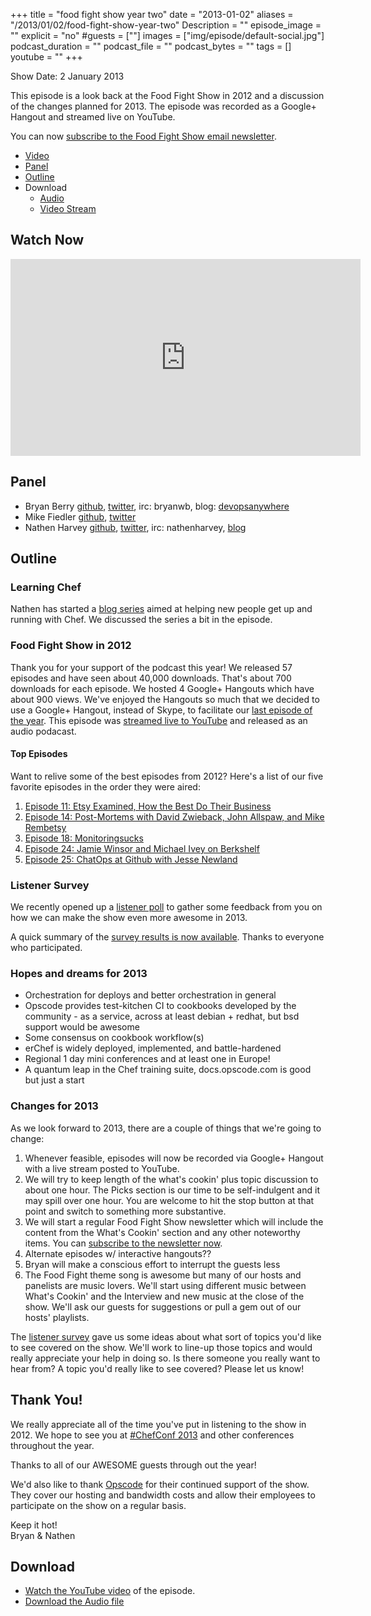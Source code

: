 +++
title = "food fight show year two"
date = "2013-01-02"
aliases = "/2013/01/02/food-fight-show-year-two"
Description = ""
episode_image = ""
explicit = "no"
#guests = [""]
images = ["img/episode/default-social.jpg"]
podcast_duration = ""
podcast_file = ""
podcast_bytes = ""
tags = []
youtube = ""
+++

Show Date:  2 January 2013

This episode is a look back at the Food Fight Show in 2012 and a discussion
of the changes planned for 2013.  The episode was recorded as a Google+
Hangout and streamed live on YouTube.

You can now [subscribe to the Food Fight Show email newsletter](http://bit.ly/ffsmail).

* [Video](http://foodfightshow.org/2013/01/food-fight-show-year-two.html#video)
* [Panel](http://foodfightshow.org/2013/01/food-fight-show-year-two.html#panel)
* [Outline](http://foodfightshow.org/2013/01/food-fight-show-year-two.html#outline)
* Download
  * [Audio](http://traffic.libsyn.com/foodfight/Food-Fight-Show-35-A-Year-in-Review.mp3)
  * [Video Stream](http://www.youtube.com/watch?v=g58tMXfE3CY)

Watch Now<a name="video"></a>
---------

<iframe width="560" height="315" src="http://www.youtube.com/embed/g58tMXfE3CY" frameborder="0" allowfullscreen></iframe>

<!-- more -->

Panel<a name="panel"></a>
-----

* Bryan Berry [github](http://github.com/bryanwb), [twitter](http://twitter.com/bryanwb), irc: bryanwb, blog: [devopsanywhere](http://devopsanywhere.blogspot.com)
* Mike Fiedler [github](http://github.com/miketheman), [twitter](http://twitter.com/mikefiedler)
* Nathen Harvey [github](http://github.com/nathenharvey), [twitter](http://twitter.com/nathenharvey), irc: nathenharvey, [blog](http://nathenharvey.com)


Outline<a name="outline"></a>
-------
### Learning Chef

Nathen has started a 
[blog series](http://nathenharvey.com/blog/2012/12/06/learning-chef-part-1/) 
aimed at helping new people get up and running with Chef.  We discussed the
series a bit in the episode.

### Food Fight Show in 2012

Thank you for your support of the podcast this year!  We released 57
episodes and have seen about 40,000 downloads.  That's about 700 downloads
for each episode.  We hosted 4 Google+ Hangouts which have about 900
views.  We've enjoyed the Hangouts so much that we decided to use a Google+
Hangout, instead of Skype, to facilitate our [last episode of the year](http://foodfightshow.org/2012/12/ops-school-and-training-sysadmins.html).
This episode was [streamed live to YouTube](http://www.youtube.com/watch?v=zpbr8F2RGBs) 
and released as an audio podacast.

#### Top Episodes

Want to relive some of the best episodes from 2012?  Here's a list of our
five favorite episodes in the order they were aired:

  1. [Episode 11: Etsy Examined, How the Best Do Their Business](http://foodfightshow.org/2012/05/episode-11-etsy-examined-how-best-do.html)
  1. [Episode 14: Post-Mortems with David Zwieback, John Allspaw, and Mike Rembetsy](http://foodfightshow.org/2012/05/episode-14-live-post-mortem-with-david.html)
  1. [Episode 18: Monitoringsucks](http://foodfightshow.org/2012/06/episode-18-monitoringsucks-with-lusis.html)
  1. [Episode 24: Jamie Winsor and Michael Ivey on Berkshelf](http://foodfightshow.org/2012/08/jamie-winsor-and-michael-ivey-skool-us-on-berkshelf.html)
  1. [Episode 25: ChatOps at Github with Jesse Newland](http://foodfightshow.org/2012/08/chatops-at-github-with-jesse-newland.html)

### Listener Survey
We recently opened up a [listener poll](http://bit.ly/ffssurvey) to gather
some feedback from you on how we can make the show even more awesome in
2013.

A quick summary of the [survey results is now available](https://s3.amazonaws.com/foodfightshow/Survey+Results.pdf).
Thanks to everyone who participated.

### Hopes and dreams for 2013
  * Orchestration for deploys and better orchestration in general
  * Opscode provides test-kitchen CI to cookbooks developed by the community - as a service, across at least debian + redhat, but bsd support would be awesome
  * Some consensus on cookbook workflow(s)
  * erChef is widely deployed, implemented, and battle-hardened
  * Regional 1 day mini conferences and at least one in Europe!
  * A quantum leap in the Chef training suite, docs.opscode.com is good but just a start

### Changes for 2013
As we look forward to 2013, there are a couple of things that we're going
to change:

1.  Whenever feasible, episodes will now be recorded via Google+ Hangout
    with a live stream posted to YouTube.
1.  We will try to keep length of the what's cookin' plus topic discussion
to about one hour. The Picks section is our time to be self-indulgent and
it may spill over one hour. You are welcome to hit the stop button at that
point and switch to something more substantive.
1.  We will start a regular Food Fight Show newsletter which will include
    the content from the What's Cookin' section and any other noteworthy
items.
    You can [subscribe to the newsletter now](http://bit.ly/ffsmail).
1.  Alternate episodes w/ interactive hangouts??
1.  Bryan will make a conscious effort to interrupt the guests less
1.  The Food Fight theme song is awesome but many of our hosts and
    panelists are music lovers.  We'll start using different music between
    What's Cookin' and the Interview and new music at the close of the
show.
    We'll ask our guests for suggestions or pull a gem out of our hosts'
playlists.

The [listener survey](https://s3.amazonaws.com/foodfightshow/Survey+Results.pdf) 
gave us some ideas about what sort of topics you'd like to see covered on 
the show.  We'll work to line-up those topics and would really appreciate 
your help in doing so.  Is there someone you really want to hear from?  A 
topic you'd really like to see covered?  Please let us know!


Thank You!
---------

We really appreciate all of the time you've put in listening to the show in
2012.  We hope to see you at [#ChefConf 2013](http://chefconf.opscode.com)
and other conferences throughout the year.

Thanks to all of our AWESOME guests through out the year!

We'd also like to thank [Opscode](http://www.opscode.com) for their
continued support of the show.  They cover our hosting and bandwidth costs
and allow their employees to participate on the show on a regular basis.

Keep it hot!  
Bryan &amp; Nathen


Download
--------
* [Watch the YouTube video](http://www.youtube.com/watch?v=g58tMXfE3CY) of
  the episode.
* [Download the Audio file](http://traffic.libsyn.com/foodfight/Food-Fight-Show-35-A-Year-in-Review.mp3)
 
